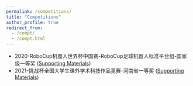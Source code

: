 ```yaml
---
permalink: /competitions/
title: "Competitions"
author_profile: true
redirect_from: 
  - /compt/
  - /compt.html
---
```


- 2020-RoboCup机器人世界杯中国赛-RoboCup足球机器人标准平台组-国家级一等奖 ([Supporting Materials](https://xirzc.github.io/images/robocup-spl.png))
- 2021-挑战杯全国大学生课外学术科技作品竞赛-河南省一等奖 ([Supporting Materials](https://xirzc.github.io/images/tiaozhanbei.jpg))